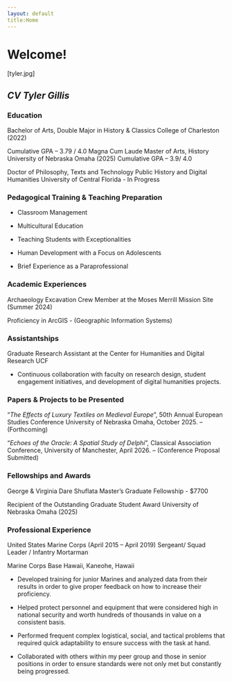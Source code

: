 ```yaml
---
layout: default
title:Home
---
```


# Welcome!

[tyler.jpg]


## *CV Tyler Gillis*

### Education 
Bachelor of Arts, Double Major in History & Classics
College of Charleston (2022)

Cumulative GPA – 3.79 / 4.0
Magna Cum Laude
Master of Arts, History
University of Nebraska Omaha (2025)
Cumulative GPA – 3.9/ 4.0

Doctor of Philosophy, Texts and Technology
Public History and Digital Humanities
University of Central Florida - In Progress

### Pedagogical Training & Teaching Preparation
- Classroom Management

- Multicultural Education

- Teaching Students with Exceptionalities

- Human Development with a Focus on Adolescents

- Brief Experience as a Paraprofessional

### Academic Experiences
Archaeology Excavation Crew Member at the Moses Merrill Mission Site (Summer 2024) 

Proficiency in ArcGIS - (Geographic Information Systems)

### Assistantships
Graduate Research Assistant at the Center for Humanities and Digital Research UCF

- Continuous collaboration with faculty on research design, student engagement initiatives,
and development of digital humanities projects. 

### Papers & Projects to be Presented
“*The Effects of Luxury Textiles on Medieval Europe*”, 50th Annual European Studies Conference
University of Nebraska Omaha, October 2025. – (Forthcoming)

“*Echoes of the Oracle: A Spatial Study of Delphi*”, Classical Association Conference, University
of Manchester, April 2026. – (Conference Proposal Submitted) 

### Fellowships and Awards
George & Virginia Dare Shuflata Master’s Graduate Fellowship - $7700

Recipient of the Outstanding Graduate Student Award University of Nebraska Omaha (2025)

### Professional Experience
United States Marine Corps (April 2015 – April 2019)
Sergeant/ Squad Leader / Infantry Mortarman

Marine Corps Base Hawaii, Kaneohe, Hawaii 
- Developed training for junior Marines and analyzed data from their results in order to
give proper feedback on how to increase their proficiency. 

- Helped protect personnel and equipment that were considered high in national security
and worth hundreds of thousands in value on a consistent basis. 

- Performed frequent complex logistical, social, and tactical problems that required quick
adaptability to ensure success with the task at hand.

-  Collaborated with others within my peer group and those in senior positions in order to
ensure standards were not only met but constantly being progressed. 